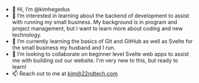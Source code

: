 - 👋 Hi, I’m @kimhegedus
- 👀 I’m interested in learning about the backend of development to assist with running my small business.  My background is in program and project management, but I want to learn more about coding and new technology.
- 🌱 I’m currently learning the basics of Git and GitHub as well as Svelte for the small business my husband and I run.  
- 💞️ I’m looking to collaborate on beginner level Svelte web apps to assist me with building out our website.  I'm very new to this, but ready to learn!
- 📫 Reach out to me at kim@22ndtech.com

<!---
kimhegedus/kimhegedus is a ✨ special ✨ repository because its `README.md` (this file) appears on your GitHub profile.
You can click the Preview link to take a look at your changes.
--->

